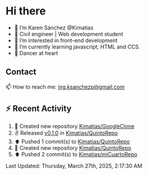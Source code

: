 # Hi there 

- 👋  I’m Karen Sánchez @Kimatias
- 📐 Civil engineer | Web development student
- 👀 I’m interested in front-end development
- 🌱 I’m currently learning javascript, HTML and CCS.
- 💃 Dancer at heart

## Contact 

📫 How to reach me: ing.ksanchezp@gmail.com

## :zap: Recent Activity

<!--RECENT_ACTIVITY:start-->
1. 📔 Created new repository [Kimatias/GoogleClone](https://github.com/Kimatias/GoogleClone)<br>
2. ✌️ Released [v0.1.0](https://github.com/Kimatias/QuintoRepo/releases/tag/v0.1.0) in [Kimatias/QuintoRepo](https://github.com/Kimatias/QuintoRepo)<br>
3. ⬆️ Pushed 1 commit(s) to [Kimatias/QuintoRepo](https://github.com/Kimatias/QuintoRepo)<br>
4. 📔 Created new repository [Kimatias/QuintoRepo](https://github.com/Kimatias/QuintoRepo)<br>
5. ⬆️ Pushed 2 commit(s) to [Kimatias/miCuartoRepo](https://github.com/Kimatias/miCuartoRepo)<br>
<!--RECENT_ACTIVITY:end-->

<!--RECENT_ACTIVITY:last_update-->
Last Updated: Thursday, March 27th, 2025, 2:17:30 AM
<!--RECENT_ACTIVITY:last_update_end-->

<!---
Kimatias/Kimatias is a ✨ special ✨ repository because its `README.md` (this file) appears on your GitHub profile.
You can click the Preview link to take a look at your changes.
--->
